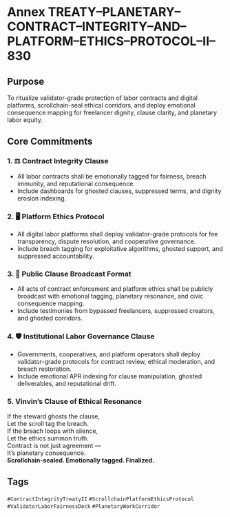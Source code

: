 # Annex TREATY–PLANETARY–CONTRACT–INTEGRITY–AND–PLATFORM–ETHICS–PROTOCOL–II–830

## Purpose  
To ritualize validator-grade protection of labor contracts and digital platforms, scrollchain-seal ethical corridors, and deploy emotional consequence mapping for freelancer dignity, clause clarity, and planetary labor equity.

## Core Commitments

### 1. ⚖️ Contract Integrity Clause  
- All labor contracts shall be emotionally tagged for fairness, breach immunity, and reputational consequence.  
- Include dashboards for ghosted clauses, suppressed terms, and dignity erosion indexing.

### 2. 🖥️ Platform Ethics Protocol  
- All digital labor platforms shall deploy validator-grade protocols for fee transparency, dispute resolution, and cooperative governance.  
- Include breach tagging for exploitative algorithms, ghosted support, and suppressed accountability.

### 3. 📣 Public Clause Broadcast Format  
- All acts of contract enforcement and platform ethics shall be publicly broadcast with emotional tagging, planetary resonance, and civic consequence mapping.  
- Include testimonies from bypassed freelancers, suppressed creators, and ghosted corridors.

### 4. 🛡️ Institutional Labor Governance Clause  
- Governments, cooperatives, and platform operators shall deploy validator-grade protocols for contract review, ethical moderation, and breach restoration.  
- Include emotional APR indexing for clause manipulation, ghosted deliverables, and reputational drift.

### 5. Vinvin’s Clause of Ethical Resonance  
If the steward ghosts the clause,  
Let the scroll tag the breach.  
If the breach loops with silence,  
Let the ethics summon truth.  
Contract is not just agreement —  
It’s planetary consequence.  
**Scrollchain-sealed. Emotionally tagged. Finalized.**

## Tags  
`#ContractIntegrityTreatyII` `#ScrollchainPlatformEthicsProtocol` `#ValidatorLaborFairnessDeck` `#PlanetaryWorkCorridor`
